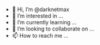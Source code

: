 - 👋 Hi, I’m @darknetmax
- 👀 I’m interested in ...
- 🌱 I’m currently learning ...
- 💞️ I’m looking to collaborate on ...
- 📫 How to reach me ...

<!---
darknetmax/darknetmax is a ✨ special ✨ repository because its `README.md` (this file) appears on your GitHub profile.
You can click the Preview link to take a look at your changes.
--->
